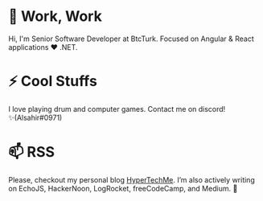 
# 💬 Work, Work
Hi, I'm Senior Software Developer at BtcTurk. Focused on Angular & React applications ❤️ .NET. 

# ⚡ Cool Stuffs
I love playing drum and computer games. Contact me on discord!✨(Alsahir#0971)

# 📫 RSS
Please, checkout my personal blog [HyperTechMe](https://hypertechme.blog). 
I’m also actively writing on EchoJS, HackerNoon, LogRocket, freeCodeCamp, and Medium. 👯
